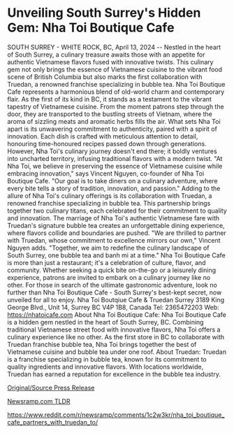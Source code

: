 # Unveiling South Surrey's Hidden Gem: Nha Toi Boutique Cafe

SOUTH SURREY - WHITE ROCK, BC, April 13, 2024 -- Nestled in the heart of South Surrey, a culinary treasure awaits those with an appetite for authentic Vietnamese flavors fused with innovative twists. This culinary gem not only brings the essence of Vietnamese cuisine to the vibrant food scene of British Columbia but also marks the first collaboration with Truedan, a renowned franchise specializing in bubble tea.  Nha Toi Boutique Cafe represents a harmonious blend of old-world charm and contemporary flair. As the first of its kind in BC, it stands as a testament to the vibrant tapestry of Vietnamese cuisine. From the moment patrons step through the door, they are transported to the bustling streets of Vietnam, where the aroma of sizzling meats and aromatic herbs fills the air.  What sets Nha Toi apart is its unwavering commitment to authenticity, paired with a spirit of innovation. Each dish is crafted with meticulous attention to detail, honouring time-honoured recipes passed down through generations. However, Nha Toi's culinary journey doesn't end there; it boldly ventures into uncharted territory, infusing traditional flavors with a modern twist.  "At Nha Toi, we believe in preserving the essence of Vietnamese cuisine while embracing innovation," says Vincent Nguyen, co-founder of Nha Toi Boutique Cafe. "Our goal is to take diners on a culinary adventure, where every bite tells a story of tradition, innovation, and passion."  Adding to the allure of Nha Toi's culinary offerings is its collaboration with Truedan, a renowned franchise specializing in bubble tea. This partnership brings together two culinary titans, each celebrated for their commitment to quality and innovation. The marriage of Nha Toi's authentic Vietnamese fare with Truedan's signature bubble tea creates an unforgettable dining experience, where flavors collide and boundaries are pushed.  "We are thrilled to partner with Truedan, whose commitment to excellence mirrors our own," Vincent Nguyen adds. "Together, we aim to redefine the culinary landscape of South Surrey, one bubble tea and banh mi at a time."  Nha Toi Boutique Cafe is more than just a restaurant; it's a celebration of culture, flavor, and community. Whether seeking a quick bite on-the-go or a leisurely dining experience, patrons are invited to embark on a culinary journey like no other.  For those in search of the ultimate gastronomic adventure, look no further than Nha Toi Boutique Cafe - South Surrey's best-kept secret, now unveiled for all to enjoy.  Nha Toi Boutqiue Cafe & Truedan Surrey 3189 King George Blvd., Unit 14, Surrey BC V4P 1B8, Canada Tel: 2365472203 Web: https://nhatoicafe.com  About Nha Toi Boutique Cafe:  Nha Toi Boutique Cafe is a hidden gem nestled in the heart of South Surrey, BC. Combining traditional Vietnamese street food with innovative flavors, Nha Toi offers a culinary experience like no other. As the first store in BC to collaborate with Truedan franchise bubble tea, Nha Toi brings together the best of Vietnamese cuisine and bubble tea under one roof.  About Truedan:  Truedan is a franchise specializing in bubble tea, known for its commitment to quality ingredients and innovative flavors. With locations worldwide, Truedan has earned a reputation for excellence in the bubble tea industry. 

[Original/Source Press Release](https://www.24-7pressrelease.com/press-release/510033/unveiling-south-surreys-hidden-gem-nha-toi-boutique-cafe)
                    

[Newsramp.com TLDR](None) 

https://www.reddit.com/r/newsramp/comments/1c2w3kr/nha_toi_boutique_cafe_partners_with_truedan_to/